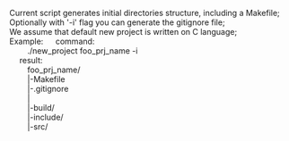 Current script generates initial directories structure, including a Makefile; <br>
Optionally with '-i' flag you can generate the gitignore file; <br>
We assume that default new project is written on C language; 
<br>			Example:
&emsp;			command: 						<br>
&emsp;&emsp;	./new_project foo_prj_name -i	<br>
&emsp;			result:							<br>
&emsp;&emsp;	foo_prj_name/					<br>
&emsp;&emsp;	|-Makefile						<br>
&emsp;&emsp;	|-.gitignore					<br>
&emsp;&emsp;	|								<br>
&emsp;&emsp;	|-build/						<br>
&emsp;&emsp;	|-include/						<br>
&emsp;&emsp;	|-src/
